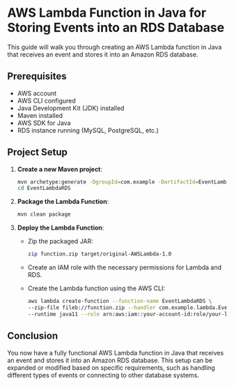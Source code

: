 # AWS Lambda Function in Java for Storing Events into an RDS Database

This guide will walk you through creating an AWS Lambda function in Java that receives an event and stores it into an Amazon RDS database.

## Prerequisites

- AWS account
- AWS CLI configured
- Java Development Kit (JDK) installed
- Maven installed
- AWS SDK for Java
- RDS instance running (MySQL, PostgreSQL, etc.)

## Project Setup

1. **Create a new Maven project**:
    ```sh
    mvn archetype:generate -DgroupId=com.example -DartifactId=EventLambdaRDS -DarchetypeArtifactId=maven-archetype-quickstart -DinteractiveMode=false
    cd EventLambdaRDS
    ```

4. **Package the Lambda Function**:
    ```sh
    mvn clean package
    ```

5. **Deploy the Lambda Function**:
    - Zip the packaged JAR:
        ```sh
        zip function.zip target/original-AWSLambda-1.0
        ```

    - Create an IAM role with the necessary permissions for Lambda and RDS.

    - Create the Lambda function using the AWS CLI:
        ```sh
        aws lambda create-function --function-name EventLambdaRDS \
        --zip-file fileb://function.zip --handler com.example.lambda.EventLambdaHandler::handleRequest \
        --runtime java11 --role arn:aws:iam::your-account-id:role/your-lambda-role
        ```
## Conclusion

You now have a fully functional AWS Lambda function in Java that receives an event and stores it into an Amazon RDS database. This setup can be expanded or modified based on specific requirements, such as handling different types of events or connecting to other database systems.
